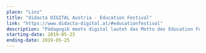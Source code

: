 ```yaml
---
place: "Linz"
title: "didacta DIGITAL Austria - Education Festival"
link: "https://www.didacta-digital.at/#educationfestival"
description: "Pädagogik meets digital lautet das Motto des Education Festivals im Design Center Linz. Wir sind mit unserem Start-up re:edu am Gemeinschaftsstand E08 von eduvation und stellen die senseBox als digitales Tool für den fächerübergreifenden Einsatz im Schulunterricht vor."
starting-date: 2019-05-23
ending-date: 2019-05-25
---
```

